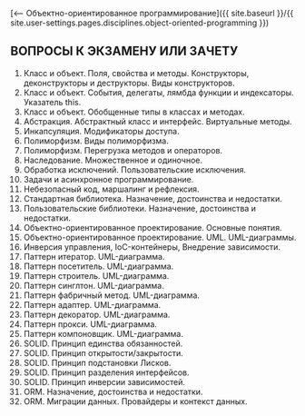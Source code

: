 [⟵ Объектно-ориентированное программирование]({{ site.baseurl }}/{{ site.user-settings.pages.disciplines.object-oriented-programming }})

## ВОПРОСЫ К ЭКЗАМЕНУ ИЛИ ЗАЧЕТУ

1.	Класс и объект. Поля, свойства и методы. Конструкторы, деконструкторы и деструкторы. Виды конструкторов.
2.	Класс и объект. События, делегаты, лямбда функции и индексаторы. Указатель this.
3.	Класс и объект. Обобщенные типы в классах и методах.
4.	Абстракция. Абстрактный класс и интерфейс. Виртуальные методы.
5.	Инкапсуляция. Модификаторы доступа.
6.	Полиморфизм. Виды полиморфизма.
7.	Полиморфизм. Перегрузка методов и операторов.
8.	Наследование. Множественное и одиночное.
9.	Обработка исключений. Пользовательские исключения.
10.	Задачи и асинхронное программирование.
11.	Небезопасный код, маршалинг и рефлексия.
12.	Стандартная библиотека. Назначение, достоинства и недостатки.
13.	Пользовательские библиотеки. Назначение, достоинства и недостатки.
14.	Объектно-ориентированное проектирование. Основные понятия.
15.	Объектно-ориентированное проектирование. UML. UML-диаграммы.
16.	Инверсия управления, IoC-контейнеры, Внедрение зависимости.
17.	Паттерн итератор. UML-диаграмма.
18.	Паттерн посетитель. UML-диаграмма.
19.	Паттерн строитель. UML-диаграмма.
20.	Паттерн синглтон. UML-диаграмма.
21.	Паттерн фабричный метод. UML-диаграмма.
22.	Паттерн адаптер. UML-диаграмма.
23.	Паттерн декоратор. UML-диаграмма.
24.	Паттерн прокси. UML-диаграмма.
25.	Паттерн компоновщик. UML-диаграмма.
26.	SOLID. Принцип единства обязанностей.
27.	SOLID. Принцип открытости/закрытости.
28.	SOLID. Принцип подстановки Лисков.
29.	SOLID. Принцип разделения интерфейсов.
30.	SOLID. Принцип инверсии зависимостей.
31.	ORM. Назначение, достоинства и недостатки.
32.	ORM. Миграции данных. Провайдеры и контекст данных.
